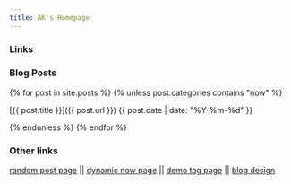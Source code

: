 ```yaml
---
title: AK's Homepage
--- 
```


### Links

### Blog Posts 

{% for post in site.posts %}
{% unless post.categories contains "now" %}

[{{ post.title }}]({{ post.url }}) {{ post.date | date: "%Y-%m-%d" }}

{% endunless %}
{% endfor %}

### Other links

[random post page](/random) || [dynamic now page](/now) || [demo tag page](/tags) || [blog design](/dev)
